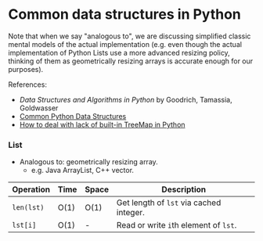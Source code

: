 # Common data structures in Python

Note that when we say "analogous to", we are discussing simplified classic mental models of the actual implementation (e.g. even though the actual implementation of Python Lists use a more advanced resizing policy, thinking of them as geometrically resizing arrays is accurate enough for our purposes).

References:
- *Data Structures and Algorithms in Python* by Goodrich, Tamassia, Goldwasser
- [Common Python Data Structures ](https://realpython.com/python-data-structures/)
- [How to deal with lack of built-in TreeMap in Python](https://algo.monster/problems/python-treemap)


### List

- Analogous to: geometrically resizing array.
    - e.g. Java ArrayList,  C++ vector.

| Operation | Time | Space | Description |
| --- | --- | --- | --- |
| `len(lst)` | O(1) | O(1) | Get length of `lst` via cached integer. |
| `lst[i]` | O(1) | - | Read or write `i`th element of `lst`. |

